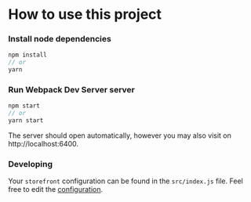 # How to use this project

### Install node dependencies

```js
npm install
// or
yarn
```

### Run Webpack Dev Server server

```js
npm start
// or
yarn start
```

The server should open automatically, however you may also visit on http://localhost:6400.

### Developing

Your `storefront` configuration can be found in the `src/index.js` file. Feel free to edit the [configuration](https://docs.groupbyinc.com/documentation.html?e=storefront&b=searchandiser&topic=050_Overview/200_StorefrontConfiguration.md&cid=).
